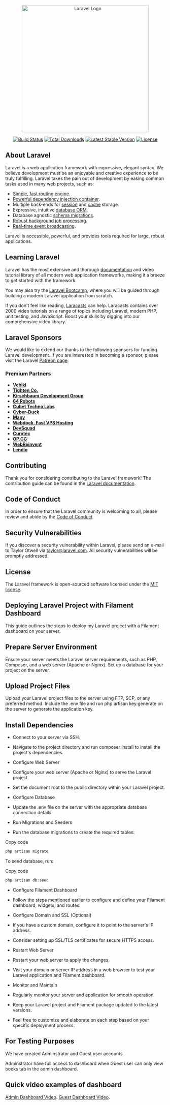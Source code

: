 <p align="center"><a href="https://laravel.com" target="_blank"><img src="https://raw.githubusercontent.com/laravel/art/master/logo-lockup/5%20SVG/2%20CMYK/1%20Full%20Color/laravel-logolockup-cmyk-red.svg" width="400" alt="Laravel Logo"></a></p>

<p align="center">
<a href="https://github.com/laravel/framework/actions"><img src="https://github.com/laravel/framework/workflows/tests/badge.svg" alt="Build Status"></a>
<a href="https://packagist.org/packages/laravel/framework"><img src="https://img.shields.io/packagist/dt/laravel/framework" alt="Total Downloads"></a>
<a href="https://packagist.org/packages/laravel/framework"><img src="https://img.shields.io/packagist/v/laravel/framework" alt="Latest Stable Version"></a>
<a href="https://packagist.org/packages/laravel/framework"><img src="https://img.shields.io/packagist/l/laravel/framework" alt="License"></a>
</p>

## About Laravel

Laravel is a web application framework with expressive, elegant syntax. We believe development must be an enjoyable and creative experience to be truly fulfilling. Laravel takes the pain out of development by easing common tasks used in many web projects, such as:

-   [Simple, fast routing engine](https://laravel.com/docs/routing).
-   [Powerful dependency injection container](https://laravel.com/docs/container).
-   Multiple back-ends for [session](https://laravel.com/docs/session) and [cache](https://laravel.com/docs/cache) storage.
-   Expressive, intuitive [database ORM](https://laravel.com/docs/eloquent).
-   Database agnostic [schema migrations](https://laravel.com/docs/migrations).
-   [Robust background job processing](https://laravel.com/docs/queues).
-   [Real-time event broadcasting](https://laravel.com/docs/broadcasting).

Laravel is accessible, powerful, and provides tools required for large, robust applications.

## Learning Laravel

Laravel has the most extensive and thorough [documentation](https://laravel.com/docs) and video tutorial library of all modern web application frameworks, making it a breeze to get started with the framework.

You may also try the [Laravel Bootcamp](https://bootcamp.laravel.com), where you will be guided through building a modern Laravel application from scratch.

If you don't feel like reading, [Laracasts](https://laracasts.com) can help. Laracasts contains over 2000 video tutorials on a range of topics including Laravel, modern PHP, unit testing, and JavaScript. Boost your skills by digging into our comprehensive video library.

## Laravel Sponsors

We would like to extend our thanks to the following sponsors for funding Laravel development. If you are interested in becoming a sponsor, please visit the Laravel [Patreon page](https://patreon.com/taylorotwell).

### Premium Partners

-   **[Vehikl](https://vehikl.com/)**
-   **[Tighten Co.](https://tighten.co)**
-   **[Kirschbaum Development Group](https://kirschbaumdevelopment.com)**
-   **[64 Robots](https://64robots.com)**
-   **[Cubet Techno Labs](https://cubettech.com)**
-   **[Cyber-Duck](https://cyber-duck.co.uk)**
-   **[Many](https://www.many.co.uk)**
-   **[Webdock, Fast VPS Hosting](https://www.webdock.io/en)**
-   **[DevSquad](https://devsquad.com)**
-   **[Curotec](https://www.curotec.com/services/technologies/laravel/)**
-   **[OP.GG](https://op.gg)**
-   **[WebReinvent](https://webreinvent.com/?utm_source=laravel&utm_medium=github&utm_campaign=patreon-sponsors)**
-   **[Lendio](https://lendio.com)**

## Contributing

Thank you for considering contributing to the Laravel framework! The contribution guide can be found in the [Laravel documentation](https://laravel.com/docs/contributions).

## Code of Conduct

In order to ensure that the Laravel community is welcoming to all, please review and abide by the [Code of Conduct](https://laravel.com/docs/contributions#code-of-conduct).

## Security Vulnerabilities

If you discover a security vulnerability within Laravel, please send an e-mail to Taylor Otwell via [taylor@laravel.com](mailto:taylor@laravel.com). All security vulnerabilities will be promptly addressed.

## License

The Laravel framework is open-sourced software licensed under the [MIT license](https://opensource.org/licenses/MIT).

## Deploying Laravel Project with Filament Dashboard

This guide outlines the steps to deploy my Laravel project with a Filament dashboard on your server.

## Prepare Server Environment

Ensure your server meets the Laravel server requirements, such as PHP, Composer, and a web server (Apache or Nginx).
Set up a database for your project on the server.

## Upload Project Files

Upload your Laravel project files to the server using FTP, SCP, or any preferred method.
Include the .env file and run php artisan key:generate on the server to generate the application key.

## Install Dependencies

-   Connect to your server via SSH.

-   Navigate to the project directory and run composer install to install the project's dependencies.

-   Configure Web Server

-   Configure your web server (Apache or Nginx) to serve the Laravel project.

-   Set the document root to the public directory within your Laravel project.

-   Configure Database

-   Update the .env file on the server with the appropriate database connection details.

-   Run Migrations and Seeders

-   Run the database migrations to create the required tables:

Copy code

```php
php artisan migrate
```

To seed database, run:

Copy code

```php
php artisan db:seed
```

-   Configure Filament Dashboard

-   Follow the steps mentioned earlier to configure and define your Filament dashboard, widgets, and routes.

-   Configure Domain and SSL (Optional)

-   If you have a custom domain, configure it to point to the server's IP address.

-   Consider setting up SSL/TLS certificates for secure HTTPS access.

-   Restart Web Server

-   Restart your web server to apply the changes.

-   Visit your domain or server IP address in a web browser to test your Laravel application and Filament dashboard.

-   Monitor and Maintain

-   Regularly monitor your server and application for smooth operation.

-   Keep your Laravel project and Filament package updated to the latest versions.

-   Feel free to customize and elaborate on each step based on your specific deployment process.

## For Testing Purposes

We have created Adminstrator and Guest user accounts

Adminstrator have full access to dashboard when Guest user can only view books tab in the admin dashboard.

## Quick video examples of dashboard

[Admin Dashboard Video](https://drive.google.com/file/d/1zgofK-fONS4rVuWu4ae2WccOiQa1Lpc5/view?usp=drive_link).
[Guest Dashboard Video](https://drive.google.com/file/d/1R9VxE_sV7GbCPLyhz0XhGetp7bCGwgYD/view?usp=sharing).
